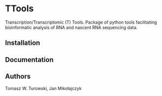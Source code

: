 TTools
======

Transcription/Transcriptomic (T) Tools. Package of python tools facilitating bioinformatic analysis of RNA and nascent RNA sequencing data.

Installation
------------


Documentation
-------------


Authors
-------
Tomasz W. Turowski, Jan Mikołajczyk

